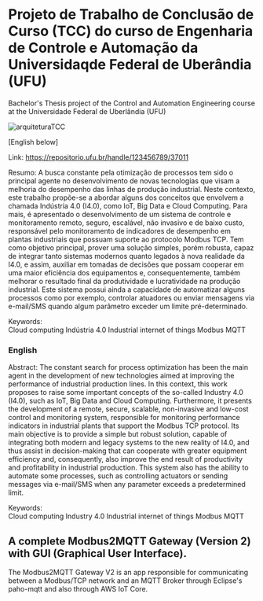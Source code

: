 # Projeto de Trabalho de Conclusão de Curso (TCC) do curso de Engenharia de Controle e Automação da Universidaqde Federal de Uberândia (UFU)
Bachelor's Thesis project of the Control and Automation Engineering course at the Universidade Federal de Uberlândia (UFU)

![arquiteturaTCC](https://user-images.githubusercontent.com/73725712/218280704-3eacb3c6-dd5f-45d0-9e4d-26a103d5fe8a.png)

[English below]

Link: https://repositorio.ufu.br/handle/123456789/37011

Resumo: 
    A busca constante pela otimização de processos tem sido o principal agente no desenvolvimento de novas tecnologias que visam a melhoria do desempenho das linhas de produção industrial. Neste contexto, este trabalho propõe-se a abordar alguns dos conceitos que envolvem a chamada Indústria 4.0 (I4.0), como IoT, Big Data e Cloud Computing. Para mais, é apresentado o desenvolvimento de um sistema de controle e monitoramento remoto, seguro, escalável, não invasivo e de baixo custo, responsável pelo monitoramento de indicadores de desempenho em plantas industriais que possuam suporte ao protocolo Modbus TCP. Tem como objetivo principal, prover uma solução simples, porém robusta, capaz de integrar tanto sistemas modernos quanto legados à nova realidade da I4.0, e assim, auxiliar em tomadas de decisões que possam cooperar em uma maior eficiência dos equipamentos e, consequentemente, também melhorar o resultado final da produtividade e lucratividade na produção industrial. Este sistema possui ainda a capacidade de automatizar alguns processos como por exemplo, controlar atuadores ou enviar mensagens via e-mail/SMS quando algum parâmetro exceder um limite pré-determinado.

Keywords: 	
    Cloud computing
    Indústria 4.0
    Industrial internet of things
    Modbus
    MQTT

### English

Abstract: 
    The constant search for process optimization has been the main agent in the development of new technologies aimed at improving the performance of industrial production lines. In this context, this work proposes to raise some important concepts of the so-called Industry 4.0 (I4.0), such as IoT, Big Data and Cloud Computing. Furthermore, it presents the development of a remote, secure, scalable, non-invasive and low-cost control and monitoring system, responsible for monitoring performance indicators in industrial plants that support the Modbus TCP protocol. Its main objective is to provide a simple but robust solution, capable of integrating both modern and legacy systems to the new reality of I4.0, and thus assist in decision-making that can cooperate with greater equipment efficiency and, consequently, also improve the end result of productivity and profitability in industrial production. This system also has the ability to automate some processes, such as controlling actuators or sending messages via e-mail/SMS when any parameter exceeds a predetermined limit.

Keywords: 	
    Cloud computing
    Industry 4.0
    Industrial internet of things
    Modbus
    MQTT

## A complete Modbus2MQTT Gateway (Version 2) with GUI (Graphical User Interface).
The Modbus2MQTT Gateway V2 is an app responsible for communicating between a Modbus/TCP network and an MQTT Broker through Eclipse's paho-mqtt and also through AWS IoT Core.

